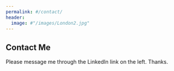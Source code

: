 ```yaml
---
permalink: #/contact/
header:
  image: #"/images/London2.jpg"
---
```


<div id="contact">
        <h2>Contact Me</h2>
        <p class="u-text u-text-3">Please message me through the LinkedIn link on the left.  Thanks.</p>
<!--                 
        <p class="u-text u-text-3">Email: mdonovanmartello@gmail.com</p>
        <p class="u-text u-text-4">Cell Number: (402) 305-4633</p> -->
</div>





